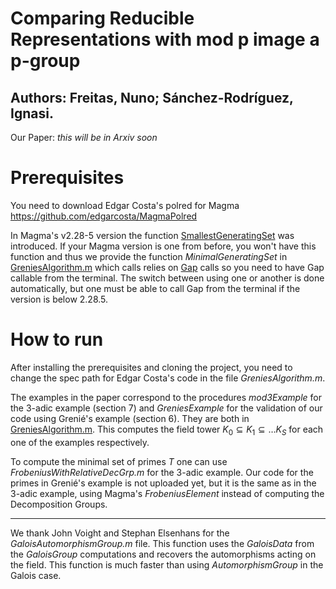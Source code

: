 # Comparing Reducible Representations with mod p image a p-group
## Authors: Freitas, Nuno; Sánchez-Rodríguez, Ignasi.
Our Paper: _this will be in Arxiv soon_

# Prerequisites
You need to download Edgar Costa's polred for Magma
https://github.com/edgarcosta/MagmaPolred

In Magma's v2.28-5 version the function [SmallestGeneratingSet](http://magma.maths.usyd.edu.au/magma/handbook/text/647#7298) was introduced. If your Magma version is one from before, you won't have this function and thus we provide the function _MinimalGeneratingSet_ in [GreniesAlgorithm.m](https://github.com/IgnasiSanchez/ComparingReducibleReps/blob/main/GreniesAlgorithm.m) which calls relies on [Gap](https://www.gap-system.org/) calls so you need to have Gap callable from the terminal. The switch between using one or another is done automatically, but one must be able to call Gap from the terminal if the version is below 2.28.5. 


# How to run
After installing the prerequisites and cloning the project, you need to change the spec path for Edgar Costa's code in the file _GreniesAlgorithm.m_. 

The examples in the paper correspond to the procedures _mod3Example_ for the 3-adic example (section 7) and _GreniesExample_ for the validation of our code using Grenié's example (section 6). They are both in [GreniesAlgorithm.m](https://github.com/IgnasiSanchez/ComparingReducibleReps/blob/main/GreniesAlgorithm.m). This computes the field tower $K_0 \subseteq K_1\subseteq \dots K_S$ for each one of the examples respectively. 

To compute the minimal set of primes $T$ one can use _FrobeniusWithRelativeDecGrp.m_ for the 3-adic example. Our code for the primes in Grenié's example is not uploaded yet, but it is the same as in the 3-adic example, using Magma's _FrobeniusElement_ instead of computing the Decomposition Groups. 

---

We thank John Voight and Stephan Elsenhans for the _GaloisAutomorphismGroup.m_ file. This function uses the _GaloisData_ from the _GaloisGroup_ computations and recovers the automorphisms acting on the field. This function is much faster than using _AutomorphismGroup_ in the Galois case. 

